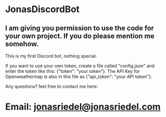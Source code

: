 # JonasDiscordBot
## I am giving you permission to use the code for your own project. If you do please mention me somehow. 

This is my first Discord bot, nothing special.

If you want to use your own token, create a file called "config.json" and enter the token like this: {"token": "your token"}. 
The API Key for Openweathermap is also in this file as {"api_token": "your API token"}.

Any questions? feel free to contact me here:
# Email: jonasriedel@jonasriedel.com
